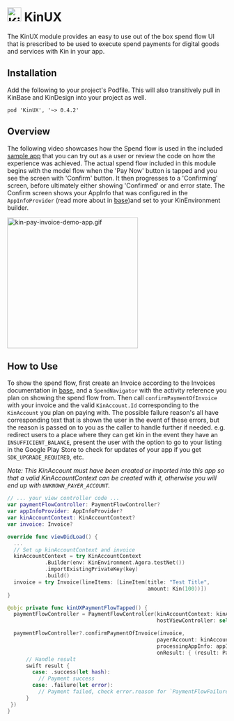 # <img src="../assets/kin-logo.png" height="32" alt="Kin Logo"> KinUX

The KinUX module provides an easy to use out of the box spend flow UI that is prescribed to be used to execute spend payments for digital goods and services with Kin in your app.

## Installation
Add the following to your project's Podfile.
This will also transitively pull in KinBase and KinDesign into your project as well.
```
pod 'KinUX', '~> 0.4.2'
```

##  Overview
The following video showcases how the Spend flow is used in the included [sample app](../KinSampleApp) that you can try out as a user or review the code on how the experience was achieved. The actual spend flow included in this module begins with the model flow when the 'Pay Now' button is tapped and you see the screen with 'Confirm' button. It then progresses to a 'Confirming' screen, before ultimately either showing 'Confirmed' or and error state. The Confirm screen shows your AppInfo that was configured in the `AppInfoProvider` (read more about in [base](../KinBase))and set to your KinEnvironment builder.

<img src="../assets/kin-pay-invoice-demo-app.gif" alt="kin-pay-invoice-demo-app.gif" width="300" height="auto"/>


## How to Use
To show the spend flow, first create an Invoice according to the Invoices documentation in [base](../KinBase), and a `SpendNavigator` with the activity reference you plan on showing the spend flow from.
Then call `confirmPaymentOfInvoice` with your invoice and the valid `KinAccount.Id` corresponding to the `KinAccount` you plan on paying with. The possible failure reason's all have corresponding text that is shown the user in the event of these errors, but the reason is passed on to you as the caller to handle further if needed. e.g. redirect users to a place where they can get kin in the event they have an `INSUFFICIENT_BALANCE`, present the user with the option to go to your listing in the Google Play Store to check for updates of your app if you get `SDK_UPGRADE_REQUIRED`, etc.

*Note: This KinAccount must have been created or imported into this app so that a valid KinAccountContext can be created with it, otherwise you will end up with `UNKNOWN_PAYER_ACCOUNT`.*

```swift
// ... your view controller code ...
var paymentFlowController: PaymentFlowController?
var appInfoProvider: AppInfoProvider?
var kinAccountContext: KinAccountContext?
var invoice: Invoice?

override func viewDidLoad() {
  ...
  // Set up kinAccountContext and invoice
  kinAccountContext = try KinAccountContext
            .Builder(env: KinEnvironment.Agora.testNet())
            .importExistingPrivateKey(key)
            .build()
  invoice = try Invoice(lineItems: [LineItem(title: "Test Title",
                                             amount: Kin(100))])
}

@objc private func kinUXPaymentFlowTapped() {
  paymentFlowController = PaymentFlowController(kinAccountContext: kinAccountContext,
                                                hostViewController: self)

  paymentFlowController?.confirmPaymentOfInvoice(invoice,
                                                payerAccount: kinAccountContext.accountId,
                                                processingAppInfo: appInfoProvider.appInfo,
                                                onResult: { (result: PaymentFlowViewModelResult) in
      // Handle result
      swift result {
        case: .success(let hash):
          // Payment success
        case: .failure(let error):
          // Payment failed, check error.reason for `PaymentFlowFailureReason`
      }
 })
}
```
